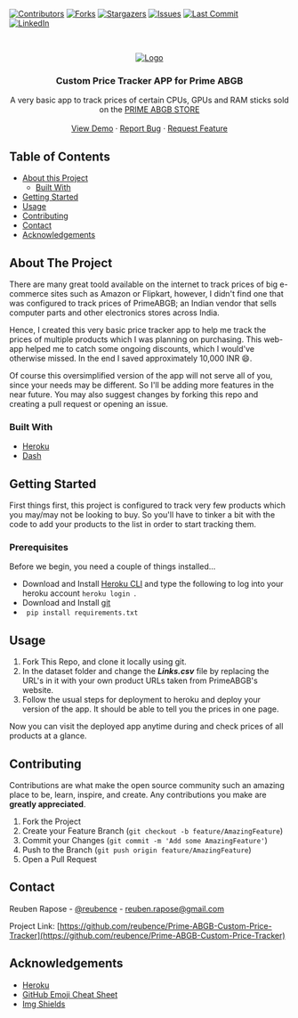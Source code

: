 <!-- PROJECT SHIELDS -->
<!--
*** I'm using markdown "reference style" links for readability.
*** Reference links are enclosed in brackets [ ] instead of parentheses ( ).
*** See the bottom of this document for the declaration of the reference variables
*** for contributors-url, forks-url, etc. This is an optional, concise syntax you may use.
*** https://www.markdownguide.org/basic-syntax/#reference-style-links
-->
[![Contributors][contributors-shield]][contributors-url]
[![Forks][forks-shield]][forks-url]
[![Stargazers][stars-shield]][stars-url]
[![Issues][issues-shield]][issues-url]
[![Last Commit][last-activity-shield]][last-activity-url] <br />
[![LinkedIn][linkedin-shield]][linkedin-url]
<!--[![MIT License][license-shield]][license-url]-->



<!-- PROJECT LOGO -->
<br />
<p align="center">
  <a href="https://github.com/reubence/Prime-ABGB-Custom-Price-Tracker">
    <img src="https://www.mumbaiitstreet.com/wp-content/uploads/unnamedsdfg.png" alt="Logo" >
  </a>

  <h3 align="center">Custom Price Tracker APP for Prime ABGB</h3>

  <p align="center">
    A very basic app to track prices of certain CPUs, GPUs and RAM sticks sold on the <a href = "https://www.primeabgb.com/">PRIME ABGB STORE</a>
    <!--<br />
    <a href="https://github.com/reubence/Prime-ABGB-Custom-Price-Tracker"><strong>Explore the docs »</strong></a> -->
    <br />
    <br />
    <a href="https://price-tracker-abgb.herokuapp.com/">View Demo</a>
    ·
    <a href="https://github.com/reubence/Prime-ABGB-Custom-Price-Tracker/issues">Report Bug</a>
    ·
    <a href="https://github.com/reubence/Prime-ABGB-Custom-Price-Tracker/issues">Request Feature</a>
  </p>
</p>



<!-- TABLE OF CONTENTS -->
## Table of Contents

* [About this Project](#about-the-project)
  * [Built With](#built-with)
* [Getting Started](#getting-started)<!--* [Prerequisites](#prerequisites)  * [Installation](#installation)-->
* [Usage](#usage)<!--* [Roadmap](#roadmap)-->
* [Contributing](#contributing)<!--* [License](#license)-->
* [Contact](#contact)
* [Acknowledgements](#acknowledgements)



<!-- ABOUT THE PROJECT -->
## About The Project

There are many great toold available on the internet to track prices of big e-commerce sites such as Amazon or Flipkart, however, I didn't find one that was configured to track prices of PrimeABGB; an Indian vendor that sells computer parts and other electronics stores across India. 

Hence, I created this very basic price tracker app to help me track the prices of multiple products which I was planning on purchasing. This web-app helped me to catch some ongoing discounts, which I would've otherwise missed. In the end I saved approximately 10,000 INR :smile:.

Of course this oversimplified version of the app will not serve all of you, since your needs may be different. So I'll be adding more features in the near future. You may also suggest changes by forking this repo and creating a pull request or opening an issue.

### Built With

* [Heroku](https://heroku.com/)
* [Dash](https://plotly.com/dash/)



<!-- GETTING STARTED -->
## Getting Started
First things first, this project is configured to track very few products which you may/may not be looking to buy. So you'll have to tinker a bit with the code to add your products to the list in order to start tracking them.
### Prerequisites

Before we begin, you need a couple of things installed...
* Download and Install [Heroku CLI](https://devcenter.heroku.com/articles/heroku-cli) and type the following to log into your heroku account ```heroku login ```. 
* Download and Install [git](https://git-scm.com/downloads)
* ``` pip install requirements.txt```

<!-- USAGE EXAMPLES -->
## Usage

1. Fork This Repo, and clone it locally using git.
2. In the dataset folder and change the ***Links.csv*** file by replacing the URL's in it with your own product URLs taken from PrimeABGB's website. 
3. Follow the usual steps for deployment to heroku and deploy your version of the app. It should be able to tell you the prices in one page.

Now you can visit the deployed app anytime during and check prices of all products at a glance.

<!-- ROADMAP 
## Roadmap

See the [open issues](https://github.com/othneildrew/Best-README-Template/issues) for a list of proposed features (and known issues).

-->

<!-- CONTRIBUTING -->
## Contributing

Contributions are what make the open source community such an amazing place to be, learn, inspire, and create. Any contributions you make are **greatly appreciated**.

1. Fork the Project
2. Create your Feature Branch (`git checkout -b feature/AmazingFeature`)
3. Commit your Changes (`git commit -m 'Add some AmazingFeature'`)
4. Push to the Branch (`git push origin feature/AmazingFeature`)
5. Open a Pull Request



<!-- LICENSE 
## License

Distributed under the MIT License. See `LICENSE` for more information.
-->


<!-- CONTACT -->
## Contact

Reuben Rapose - [@reubence](https://www.linkedin.com/in/reubence/) - reuben.rapose@gmail.com

Project Link: [https://github.com/reubence/Prime-ABGB-Custom-Price-Tracker](https://github.com/reubence/Prime-ABGB-Custom-Price-Tracker)



<!-- ACKNOWLEDGEMENTS -->
## Acknowledgements
* [Heroku](https://heroku.com/)
* [GitHub Emoji Cheat Sheet](https://www.webpagefx.com/tools/emoji-cheat-sheet)
* [Img Shields](https://shields.io)
<!--* [Choose an Open Source License](https://choosealicense.com)
* [GitHub Pages](https://pages.github.com)
* [Animate.css](https://daneden.github.io/animate.css)
* [Loaders.css](https://connoratherton.com/loaders)
* [Slick Carousel](https://kenwheeler.github.io/slick)
* [Smooth Scroll](https://github.com/cferdinandi/smooth-scroll)
* [Sticky Kit](http://leafo.net/sticky-kit)
* [JVectorMap](http://jvectormap.com)
* [Font Awesome](https://fontawesome.com)-->





<!-- MARKDOWN LINKS & IMAGES -->
<!-- https://www.markdownguide.org/basic-syntax/#reference-style-links -->
[last-activity-shield]: https://img.shields.io/github/last-commit/reubence/Prime-ABGB-Custom-Price-Tracker?style=flat-square
[last-activity-url]: https://github.com/reubence
[contributors-shield]: https://img.shields.io/github/contributors/reubence/Prime-ABGB-Custom-Price-Tracker.svg?style=flat-square
[contributors-url]: https://github.com/reubence
[forks-shield]: https://img.shields.io/github/forks/reubence/Prime-ABGB-Custom-Price-Tracker.svg?style=flat-square
[forks-url]: https://github.com/reubence/Prime-ABGB-Custom-Price-Tracker/network/members
[stars-shield]: https://img.shields.io/github/stars/reubence/Prime-ABGB-Custom-Price-Tracker.svg?style=flat-square
[stars-url]: https://github.com/reubence/heroku-template/stargazers
[issues-shield]: https://img.shields.io/github/issues/reubence/Prime-ABGB-Custom-Price-Tracker.svg?style=flat-square
[issues-url]: https://github.com/reubence/heroku-template/issues
[license-shield]: https://img.shields.io/github/license/reubence/Prime-ABGB-Custom-Price-Tracker.svg?style=flat-square
[license-url]: https://github.com/reubence/Prime-ABGB-Custom-Price-Tracker/blob/master/LICENSE.txt
[linkedin-shield]: https://img.shields.io/badge/-LinkedIn-black.svg?style=flat-square&logo=linkedin&colorB=555
[linkedin-url]: https://www.linkedin.com/in/reubence/
[product-screenshot]: https://lh3.googleusercontent.com/proxy/l3Fi5jqPd6axyq2qRIgC_LqGaQgY4TplQuqMBctQlzhH2wEidEIbA2BNpVOrSC7idwzDB6G_pm-tLvZMbJa6BVznty5hQH7XlSWe4XjbHO_tAgO7H7o4-3IUERI6Kqgs